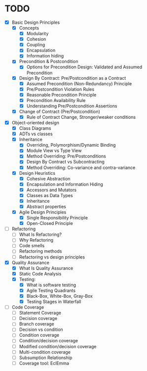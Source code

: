 # TODO

- [X] Basic Design Principles
  - [X] Concepts 
    - [X] Modularity
    - [X] Cohesion
    - [X] Coupling
    - [X] Encapsulation
    - [X] Information hiding
  - [X] Precondition & Postcondition
    - [X] Options for Precondition Design: Validated and Assumed Precondition
  - [X] Design By Contract: Pre/Postcondition as a Contract
    - [X] Assumed Precondition (Non-Redundancy) Principle
    - [X] Pre/Postcondition Violation Rules
    - [X] Reasonable Precondition Principle
    - [X] Precondition Availability Rule
    - [X] Understanding Pre/Postcondition Assertions
  - [X] Change of Contract (Pre/Postcondition) 
    - [X] Rule of Contract Change, Stronger/weaker conditions
- [X] Object-oriented design
  - [X] Class Diagrams 
  - [X] ADTs vs classes
  - [X] Inheritance
    - [X] Overriding, Polymorphism/Dynamic Binding
    - [X] Module View vs Type View
    - [X] Method Overriding: Pre/Postconditions
    - [X] Design By Contract vs Subcontracting
    - [X] Method Overriding: Co-variance and contra-variance
  - [X] Design Heuristics
    - [X] Cohesive Abstraction
    - [X] Encapsulation and Information Hiding
    - [X] Accessors and Mutators
    - [X] Classes as Data Types
    - [X] Inheritance
    - [X] Abstract properties
  - [X] Agile Design Principles
    - [X] Single Responsibility Principle
    - [X] Open-Closed Principle
- [ ] Refactoring
  - [ ] What Is Refactoring?
  - [ ] Why Refactoring
  - [ ] Code smells
  - [ ] Refactoring methods
  - [ ] Refactoring vs design principles
- [X] Quality Assurance
  - [X] What Is Quality Assurance
  - [X] Static Code Analysis
  - [X] Testing: 
    - [X] What is software testing
    - [X] Agile Testing Quadrants
    - [X] Black-Box, White-Box, Gray-Box
    - [X] Testing Stages in Waterfall
- [ ] Code Coverage
  - [ ] Statement Coverage
  - [ ] Decision coverage
  - [ ] Branch coverage 
  - [ ] Decision vs condition
  - [ ] Condition coverage
  - [ ] Condition/decision coverage
  - [ ] Modified condition/decision coverage
  - [ ] Multi-condition coverage
  - [ ] Subsumption Relationship 
  - [ ] Coverage tool: EclEmma